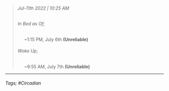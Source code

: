>###### Jul-11th 2022 | 10:25 AM
>###### In Bed as Of;
> $\quad$ ~1:15 PM, July 6th **(Unreliable)**
>###### Woke Up;
> $\quad$ ~9:55 AM, July 7th **(Unreliable)**
> <br>

--- 

###### Tags; #Circadian